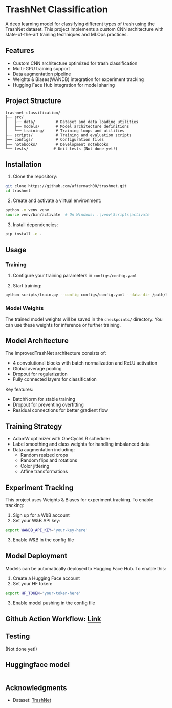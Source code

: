 # TrashNet Classification

A deep learning model for classifying different types of trash using the TrashNet dataset. This project implements a custom CNN architecture with state-of-the-art training techniques and MLOps practices.

## Features

- Custom CNN architecture optimized for trash classification
- Multi-GPU training support
- Data augmentation pipeline
- Weights & Biases(WANDB) integration for experiment tracking
- Hugging Face Hub integration for model sharing

## Project Structure

```
trashnet-classification/
├── src/
│   ├── data/         # Dataset and data loading utilities
│   ├── models/       # Model architecture definitions
│   └── training/     # Training loops and utilities
├── scripts/          # Training and evaluation scripts
├── configs/          # Configuration files
├── notebooks/        # Development notebooks
└── tests/           # Unit tests (Not done yet!)
```

## Installation

1. Clone the repository:
```bash
git clone https://github.com/aftermath00/trashnet.git
cd trashnet
```

2. Create and activate a virtual environment:
```bash
python -m venv venv
source venv/bin/activate  # On Windows: .\venv\Scripts\activate
```

3. Install dependencies:
```bash
pip install -e .
```

## Usage

### Training

1. Configure your training parameters in `configs/config.yaml`

2. Start training:
```bash
python scripts/train.py --config configs/config.yaml --data-dir /path/to/your/data
```

### Model Weights

The trained model weights will be saved in the `checkpoints/` directory. You can use these weights for inference or further training.

## Model Architecture

The ImprovedTrashNet architecture consists of:
- 4 convolutional blocks with batch normalization and ReLU activation
- Global average pooling
- Dropout for regularization
- Fully connected layers for classification

Key features:
- BatchNorm for stable training
- Dropout for preventing overfitting
- Residual connections for better gradient flow

## Training Strategy

- AdamW optimizer with OneCycleLR scheduler
- Label smoothing and class weights for handling imbalanced data
- Data augmentation including:
  - Random resized crops
  - Random flips and rotations
  - Color jittering
  - Affine transformations

## Experiment Tracking

This project uses Weights & Biases for experiment tracking. To enable tracking:

1. Sign up for a W&B account
2. Set your W&B API key:
```bash
export WANDB_API_KEY='your-key-here'
```
3. Enable W&B in the config file

## Model Deployment

Models can be automatically deployed to Hugging Face Hub. To enable this:

1. Create a Hugging Face account
2. Set your HF token:
```bash
export HF_TOKEN='your-token-here'
```
3. Enable model pushing in the config file

## Github Action Workflow: [Link](Github_Action.md)


## Testing

(Not done yet!)

## Huggingface model
```bash

```

## Acknowledgments

- Dataset: [TrashNet](https://huggingface.co/datasets/garythung/trashnet)